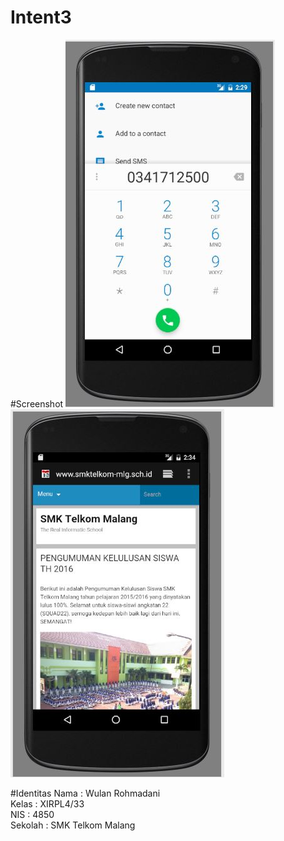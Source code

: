 # Intent3

#Screenshot
![image](https://github.com/WulanR/Intent3/blob/master/32.JPG)
![image](https://github.com/WulanR/Intent3/blob/master/33.JPG)

#Identitas
Nama : Wulan Rohmadani <br>
Kelas : XIRPL4/33 <br>
NIS : 4850 <br>
Sekolah : SMK Telkom Malang
